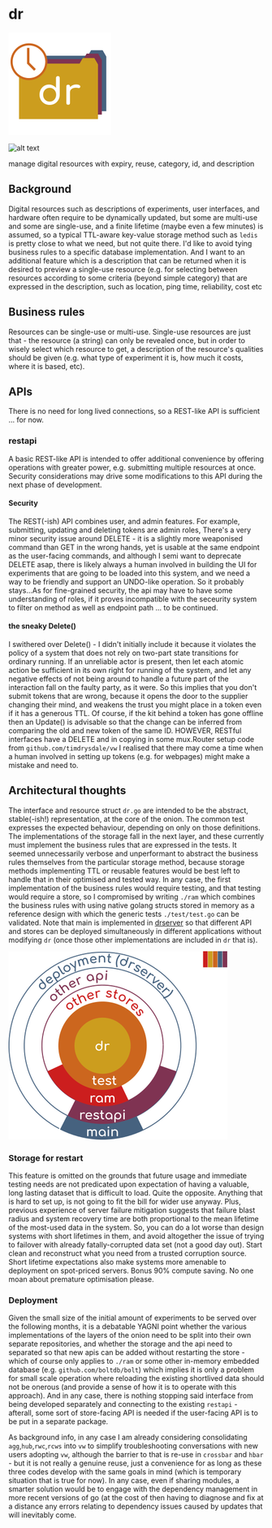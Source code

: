 # dr

![alt text][logo]

![alt text][status]

manage digital resources with expiry, reuse, category, id, and description

## Background
Digital resources such as descriptions of experiments, user interfaces, and hardware often require to be dynamically updated, but some are multi-use and some are single-use, and a finite lifetime (maybe even a few minutes) is assumed, so a typical TTL-aware key-value storage method such as ```ledis``` is pretty close to what we need, but not quite there. I'd like to avoid tying business rules to a specific database implementation. And I want to  an additional feature which is a description that can be returned when it is desired to preview a single-use resource (e.g. for selecting between resources according to some criteria (beyond simple category) that are expressed in the description, such as location, ping time, reliability, cost etc

## Business rules
Resources can be single-use or multi-use. Single-use resources are just that - the resource (a string) can only be revealed once, but in order to wisely select which resource to get, a description of the resource's qualities should be given (e.g. what type of experiment it is, how much it costs, where it is based, etc). 


## APIs

There is no need for long lived connections, so a REST-like API is sufficient ... for now. 

### restapi

A basic REST-like API is intended to offer additional convenience by offering operations with greater power, e.g. submitting multiple resources at once. Security considerations may drive some modifications to this API during the next phase of development.


#### Security
The REST(-ish) API combines user, and admin features. For example, submitting, updating and deleting tokens are admin roles, 
There's a very minor security issue around DELETE - it is a slightly more weaponised command than GET in the wrong hands, yet is usable at the same endpoint as the user-facing commands, and although I semi want to deprecate DELETE asap, there is likely always a human involved in building the UI for experiments that are going to be loaded into this system, and we need a way to be friendly and support an UNDO-like operation. So it probably stays...As for fine-grained security, the api may have to have some understanding of roles, if it proves incompatible with the seceurity system to filter on method as well as endpoint path ... to be continued.  

#### the sneaky Delete()
I swithered over Delete() - I didn't initially include it because it violates the policy of a system that does not rely on two-part state transitions for ordinary running. If an unreliable actor is present, then let each atomic action be sufficient in its own right for running of the system, and let any negative effects of not being around to handle a future part of the interaction fall on the faulty party, as it were. So this implies that you don't submit tokens that are wrong, because it opens the door to the supplier changing their mind, and weakens the trust you might place in a token even if it has a generous TTL. Of course, if the kit behind a token has gone offline then an Update() is advisable so that the change can be inferred from comparing the old and new token of the same ID. HOWEVER, RESTful interfaces have a DELETE and in copying in some mux.Router setup code from ```github.com/timdrysdale/vw``` I realised that there may come a time when a human involved in setting up tokens (e.g. for webpages) might make a mistake and need to. 


## Architectural thoughts

The interface and resource struct  ```dr.go``` are intended to be the abstract, stable(-ish!) representation, at the core of the onion. The common test expresses the expected behaviour, depending on only on those definitions. The implementations of the storage fall in the next layer, and these currently must implement the business rules that are expressed in the tests. It seemed unnecessarily verbose and unperformant to abstract the business rules themselves from the particular storage method, because storage methods implementing TTL or reusable features would be best left to handle that in their optimised and tested way. In any case, the first implementation of the business rules would require testing, and that testing would require a store, so I compromised by writing ```./ram``` which combines the business rules with using native golang structs stored in memory as a reference design with which the generic tests ```./test/test.go``` can be validated. Note that main is implemented in [drserver](github.com/timdrysdale/drserver) so that different API and stores can be deployed simultaneously in different applications without modifying ```dr``` (once those other implementations are included in ```dr``` that is).

![alt text][arch]

### Storage for restart
This feature is omitted on the grounds that future usage and immediate testing needs are not predicated upon expectation of having a valuable, long lasting dataset that is difficult to load. Quite the opposite. Anything that is hard to set up, is not going to fit the bill for wider use anyway. Plus, previous experience of server failure mitigation suggests that failure blast radius and system recovery time are both proportional to the mean lifetime of the most-used data in the system. So, you can do a lot worse than design systems with short lifetimes in them, and avoid altogether the issue of trying to failover with already fatally-corrupted data set (not a good day out). Start clean and reconstruct what you need from a trusted corruption source. Short lifetime expectations also make systems more amenable to deployment on spot-priced servers. Bonus 90% compute saving. No one moan about premature optimisation please. 

### Deployment
Given the small size of the initial amount of experiments to be served over the following months, it is a debatable YAGNI point whether the various implementations of the layers of the onion need to be split into their own separate repositories, and whether the storage and the api need to separated so that new apis can be added without restarting the store - which of course only applies to ```./ram``` or some other in-memory embedded database (e.g. ```github.com/boltdb/bolt```) which implies it is only a problem for small scale operation where reloading the existing shortlived data should not be onerous (and provide a sense of how it is to operate with this approach). And in any case, there is nothing stopping said interface from being developed separately and connecting to the existing ```restapi``` - afterall, some sort of store-facing API is needed if the user-facing API is to be put in a separate package.

As background info, in any case I am already considering consolidating ```agg```,```hub```,```rwc```,```rcws``` into ```vw``` to simplify troubleshooting conversations with new users adopting ```vw```, although the barrier to that is re-use in ```crossbar``` and ```hbar``` - but it is not really a genuine reuse, just a convenience for as long as these three codes develop with the same goals in mind (which is temporary situation that is true for now). In any case, even if sharing modules, a smarter solution would be to engage with the dependency management in more recent versions of go (at the cost of then having to diagnose and fix at a distance any errors relating to dependency issues caused by updates that will inevitably come.





[arch]: ./img/arch.png "Onion diagram of the arch centre to outside is dr, test, ram, testapi, main" 
[logo]: ./img/logo.png "logo for dr, clock and files"
[status]: https://img.shields.io/badge/alpha-do%20not%20use-orange "Alpha status, do not use" 